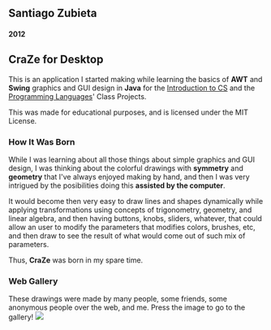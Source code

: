 ## Santiago Zubieta
#### 2012

## CraZe for Desktop

This is an application I started making while learning the basics of **AWT** and **Swing** graphics and GUI design in **Java** for the [Introduction to CS](https://github.com/zubie7a/Introduction_To_CS) and the [Programming Languages](https://github.com/zubie7a/Programming_Languages)' Class Projects.

This was made for educational purposes, and is licensed under the MIT License.

### How It Was Born
While I was learning about all those things about simple graphics and GUI design, I was thinking about the colorful drawings with **symmetry** and **geometry** that I've always enjoyed making by hand, and then I was very intrigued by the posibilities doing this **assisted by the computer**. 

It would become then very easy to draw lines and shapes dynamically while applying transformations using concepts of trigonometry, geometry, and linear algebra, and then having buttons, knobs, sliders, whatever, that could allow an user to modify the parameters that modifies colors, brushes, etc, and then draw to see the result of what would come out of such mix of parameters. 

Thus, **CraZe** was born in my spare time.

### Web Gallery 
These drawings were made by many people, some friends, some anonymous people over the web, and me. Press the image to go to the gallery!
[![](https://i.imgur.com/9LBecYT.png)](https://imgur.com/a/LEetg)

